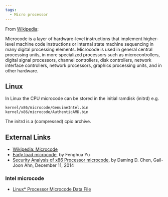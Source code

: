 ```yaml
---
tags:
  - Micro processor
---
```

From [Wikipedia](https://en.wikipedia.org/wiki/Microcode):

Microcode is a layer of hardware-level instructions that implement
higher-level machine code instructions or internal state machine
sequencing in many digital processing elements. Microcode is used in
general central processing units, in more specialized processors such as
microcontrollers, digital signal processors, channel controllers, disk
controllers, network interface controllers, network processors, graphics
processing units, and in other hardware.

## Linux

In Linux the CPU microcode can be stored in the initial ramdisk (initrd)
e.g.

    kernel/x86/microcode/GenuineIntel.bin
    kernel/x86/microcode/AuthenticAMD.bin

The initrd is a (compressed) cpio archive.

## External Links

* [Wikipedia: Microcode](https://en.wikipedia.org/wiki/Microcode)
* [Early load microcode](https://www.kernel.org/doc/Documentation/x86/early-microcode.txt),
  by Fenghua Yu
* [Security Analysis of x86 Processor microcode](https://www.dcddcc.com/docs/2014_paper_microcode.pdf),
  by Daming D. Chen, Gail-Joon Ahn, December 11, 2014

### Intel microcode

* [Linux\* Processor Microcode Data File](https://www.intel.com/content/www/us/en/download-center/home.html)
